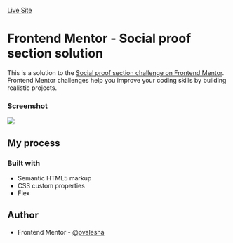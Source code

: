 [Live Site](https://social-proof-section-master-solution.netlify.app/)


# Frontend Mentor - Social proof section solution

This is a solution to the [Social proof section challenge on Frontend Mentor](https://www.frontendmentor.io/challenges/social-proof-section-6e0qTv_bA). Frontend Mentor challenges help you improve your coding skills by building realistic projects. 





### Screenshot

![](https://github.com/pvalesha/Frontend_Master-Challenges-/blob/main/social-proof-section-master/Social%20Profile%20Card.png) 


## My process

### Built with

- Semantic HTML5 markup
- CSS custom properties
- Flex

## Author


- Frontend Mentor - [@pvalesha](https://www.frontendmentor.io/profile/yourusername)


